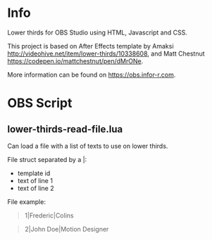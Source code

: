 # Info
Lower thirds for OBS Studio using HTML, Javascript and CSS.

This project is based on After Effects template by Amaksi http://videohive.net/item/lower-thirds/10338608, and Matt Chestnut https://codepen.io/mattchestnut/pen/dMrONe.

More information can be found on https://obs.infor-r.com.

# OBS Script
## lower-thirds-read-file.lua
Can load a file with a list of texts to use on lower thirds.



File struct separated by a |:
- template id
- text of line 1
- text of line 2

File example:
> 1|Frederic|Colins

> 2|John Doe|Motion Designer
